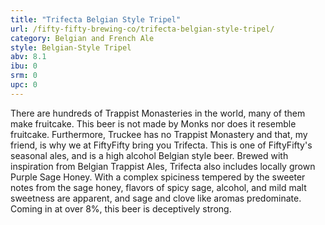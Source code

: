 ```yaml
---
title: "Trifecta Belgian Style Tripel"
url: /fifty-fifty-brewing-co/trifecta-belgian-style-tripel/
category: Belgian and French Ale
style: Belgian-Style Tripel
abv: 8.1
ibu: 0
srm: 0
upc: 0
---
```

There are hundreds of Trappist Monasteries in the world, many of them make fruitcake. This beer is not made by Monks nor does it resemble fruitcake. Furthermore, Truckee has no Trappist Monastery and that, my friend, is why we at FiftyFifty bring you Trifecta. This is one of FiftyFifty's seasonal ales, and is a high alcohol Belgian style beer. Brewed with inspiration from Belgian Trappist Ales, Trifecta also includes locally grown Purple Sage Honey. With a complex spiciness tempered by the sweeter notes from the sage honey, flavors of spicy sage, alcohol, and mild malt sweetness are apparent, and sage and clove like aromas predominate. Coming in at over 8%, this beer is deceptively strong.
